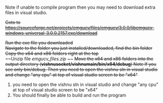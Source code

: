 Note if unable to compile program then you may need to download extra files in visual studio.

~~Goto to https://sourceforge.net/projects/emgucv/files/emgucv/3.0.0/libemgucv-windows-universal-3.0.0.2157.exe/download~~

~~Run the exe file you downloaded~~  
~~Navigate to the folder you just installed/downloaded, find the bin folder~~  
~~Copy the x64 and x86 folders right at the top~~  
~~Unzip file *emgucv_files.zip* ~~
~~Move the x64 and x86 folders into the output directory (**vishnusocket/vishnumain/bin/x64/debug**) Note If you see only bin/debug.  Then you need to open the vishnu sln in visual studio and change "any cpu" at top of visual studio screen to be "x64"~~
1. you need to open the vishnu sln in visual studio and change "any cpu" at top of visual studio screen to be "x64" 
2. You should finally be able to build and run the program
